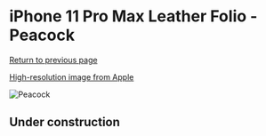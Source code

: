 # iPhone 11 Pro Max Leather Folio - Peacock

[Return to previous page](/iphone_11)

[High-resolution image from Apple](https://store.storeimages.cdn-apple.com/8756/as-images.apple.com/is/MY1Q2?wid=4500&hei=4500&fmt=png)

<div style="width: 512px"><img src="/almost_uncompressed/MY1Q2.webp" alt="Peacock"></div>

## Under construction

